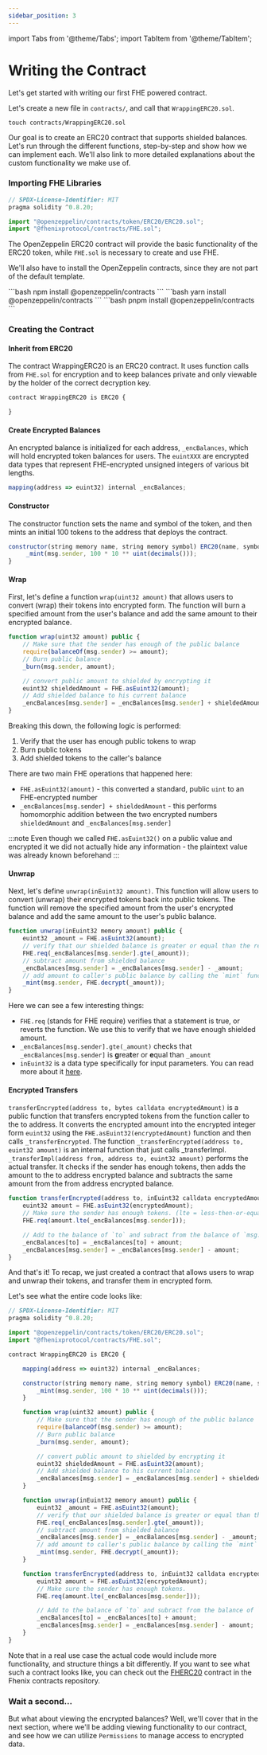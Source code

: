 ```yaml
---
sidebar_position: 3
---
```

import Tabs from '@theme/Tabs';
import TabItem from '@theme/TabItem';

# Writing the Contract

Let's get started with writing our first FHE powered contract.

Let's create a new file in `contracts/`, and call that `WrappingERC20.sol`.

```shell
touch contracts/WrappingERC20.sol
```

Our goal is to create an ERC20 contract that supports shielded balances. 
Let's run through the different functions, step-by-step and show how we can implement each. We'll also link to more detailed explanations about the custom functionality we make use of.

### Importing FHE Libraries

```javascript
// SPDX-License-Identifier: MIT
pragma solidity ^0.8.20;

import "@openzeppelin/contracts/token/ERC20/ERC20.sol";
import "@fhenixprotocol/contracts/FHE.sol";
```

The OpenZeppelin ERC20 contract will provide the basic functionality of the ERC20 token, while `FHE.sol` is necessary to create and use FHE. 

We'll also have to install the OpenZeppelin contracts, since they are not part of the default template.

<Tabs groupId="package-managers">
    <TabItem value="npm" label="npm">
        ```bash
        npm install @openzeppelin/contracts
        ```
    </TabItem>
    <TabItem value="yarn" label="yarn">
        ```bash
        yarn install @openzeppelin/contracts
        ```
    </TabItem>
    <TabItem value="pnpm" label="pnpm">
        ```bash
        pnpm install @openzeppelin/contracts
        ```
    </TabItem>
</Tabs>

### Creating the Contract

#### Inherit from ERC20

The contract WrappingERC20 is an ERC20 contract. It uses function calls from `FHE.sol` for encryption and to keep balances private and only viewable by the holder of the correct decryption key.

```javascript
contract WrappingERC20 is ERC20 {

}
```

#### Create Encrypted Balances

An encrypted balance is initialized for each address, `_encBalances`, which will hold encrypted token balances for users. The `euintXXX` are encrypted data types that represent FHE-encrypted unsigned integers of various bit lengths.
```javascript
mapping(address => euint32) internal _encBalances;
```

#### Constructor

The constructor function sets the name and symbol of the token, and then mints an initial 100 tokens to the address that deploys the contract.

```javascript
constructor(string memory name, string memory symbol) ERC20(name, symbol) {
     _mint(msg.sender, 100 * 10 ** uint(decimals()));
}
```

#### Wrap

First, let's define a function `wrap(uint32 amount)` that allows users to convert (wrap) their tokens into encrypted form. 
The function will burn a specified amount from the user's balance and add the same amount to their encrypted balance.

```javascript
function wrap(uint32 amount) public {
    // Make sure that the sender has enough of the public balance
    require(balanceOf(msg.sender) >= amount);
    // Burn public balance
    _burn(msg.sender, amount);

    // convert public amount to shielded by encrypting it
    euint32 shieldedAmount = FHE.asEuint32(amount);
    // Add shielded balance to his current balance
    _encBalances[msg.sender] = _encBalances[msg.sender] + shieldedAmount;
}
```

Breaking this down, the following logic is performed:

1. Verify that the user has enough public tokens to wrap
2. Burn public tokens
3. Add shielded tokens to the caller's balance

There are two main FHE operations that happened here:

* `FHE.asEuint32(amount)` - this converted a standard, public `uint` to an FHE-encrypted number
* `_encBalances[msg.sender] + shieldedAmount` - this performs homomorphic addition between the two encrypted numbers `shieldedAmount` and `_encBalances[msg.sender]`

:::note
Even though we called `FHE.asEuint32()` on a public value and encrypted it we did not actually hide any information - the plaintext value was already known beforehand
:::

#### Unwrap

Next, let's define `unwrap(inEuint32 amount)`. This function will allow users to convert (unwrap) their encrypted tokens back into public tokens. 
The function will remove the specified amount from the user's encrypted balance and add the same amount to the user's public balance.  

```javascript
function unwrap(inEuint32 memory amount) public {
    euint32 _amount = FHE.asEuint32(amount);
    // verify that our shielded balance is greater or equal than the requested amount. (gte = greater-than-or-equal)
    FHE.req(_encBalances[msg.sender].gte(_amount));
    // subtract amount from shielded balance
    _encBalances[msg.sender] = _encBalances[msg.sender] - _amount;
    // add amount to caller's public balance by calling the `mint` function
    _mint(msg.sender, FHE.decrypt(_amount));
}
```

Here we can see a few interesting things:

* `FHE.req` (stands for FHE require) verifies that a statement is true, or reverts the function. We use this to verify that we have enough shielded amount.
* `_encBalances[msg.sender].gte(_amount)` checks that `_encBalances[msg.sender]` is **g**rea**t**er or **e**qual than `_amount`
* `inEuint32` is a data type specifically for input parameters. You can read more about it [here](../../devdocs/Writing%20Smart%20Contracts/User-Inputs.md).

#### Encrypted Transfers

`transferEncrypted(address to, bytes calldata encryptedAmount)` is a public function that transfers encrypted tokens from the function caller to the to address. It converts the encrypted amount into the encrypted integer form `euint32` using the `FHE.asEuint32(encryptedAmount)` function and then calls `_transferEncrypted`.
The function `_transferEncrypted(address to, euint32 amount)` is an internal function that just calls _transferImpl.
`_transferImpl(address from, address to, euint32 amount)` performs the actual transfer. It checks if the sender has enough tokens, then adds the amount to the to address encrypted balance and subtracts the same amount from the from address encrypted balance.

```javascript
function transferEncrypted(address to, inEuint32 calldata encryptedAmount) public {
    euint32 amount = FHE.asEuint32(encryptedAmount);
    // Make sure the sender has enough tokens. (lte = less-then-or-equal)
    FHE.req(amount.lte(_encBalances[msg.sender]));

    // Add to the balance of `to` and subract from the balance of `msg.sender`.
    _encBalances[to] = _encBalances[to] + amount;
    _encBalances[msg.sender] = _encBalances[msg.sender] - amount;
}
```

And that's it! To recap, we just created a contract that allows users to wrap and unwrap their tokens, and transfer them in encrypted form.

Let's see what the entire code looks like:

```javascript
// SPDX-License-Identifier: MIT
pragma solidity ^0.8.20;

import "@openzeppelin/contracts/token/ERC20/ERC20.sol";
import "@fhenixprotocol/contracts/FHE.sol";

contract WrappingERC20 is ERC20 {

    mapping(address => euint32) internal _encBalances;

    constructor(string memory name, string memory symbol) ERC20(name, symbol) {
        _mint(msg.sender, 100 * 10 ** uint(decimals()));
    }

    function wrap(uint32 amount) public {
        // Make sure that the sender has enough of the public balance
        require(balanceOf(msg.sender) >= amount);
        // Burn public balance
        _burn(msg.sender, amount);

        // convert public amount to shielded by encrypting it
        euint32 shieldedAmount = FHE.asEuint32(amount);
        // Add shielded balance to his current balance
        _encBalances[msg.sender] = _encBalances[msg.sender] + shieldedAmount;
    }

    function unwrap(inEuint32 memory amount) public {
        euint32 _amount = FHE.asEuint32(amount);
        // verify that our shielded balance is greater or equal than the requested amount 
        FHE.req(_encBalances[msg.sender].gte(_amount));
        // subtract amount from shielded balance
        _encBalances[msg.sender] = _encBalances[msg.sender] - _amount;
        // add amount to caller's public balance by calling the `mint` function
        _mint(msg.sender, FHE.decrypt(_amount));
    }

    function transferEncrypted(address to, inEuint32 calldata encryptedAmount) public {
        euint32 amount = FHE.asEuint32(encryptedAmount);
        // Make sure the sender has enough tokens.
        FHE.req(amount.lte(_encBalances[msg.sender]));

        // Add to the balance of `to` and subract from the balance of `from`.
        _encBalances[to] = _encBalances[to] + amount;
        _encBalances[msg.sender] = _encBalances[msg.sender] - amount;
    }
}
```

Note that in a real use case the actual code would include more functionality, and structure things a bit differently. 
If you want to see what such a contract looks like, you can check out the [FHERC20](https://github.com/FhenixProtocol/fhenix-contracts/blob/main/contracts/experimental/token/FHERC20/FHERC20.sol) contract in the Fhenix contracts repository.

### Wait a second...

But what about viewing the encrypted balances? Well, we'll cover that in the next section, where we'll be adding viewing 
functionality to our contract, and see how we can utilize `Permissions` to manage access to encrypted data.
